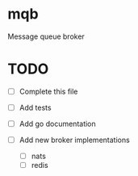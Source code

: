 # mqb
Message queue broker

# TODO
* [ ] Complete this file
* [ ] Add tests
* [ ] Add go documentation
* [ ] Add new broker implementations

    * [ ] nats
    * [ ] redis
